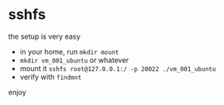 # sshfs

the setup is very easy

- in your home, run `mkdir mount`
- `mkdir vm_001_ubuntu` or whatever
- mount it `sshfs root@127.0.0.1:/ -p 20022 ./vm_001_ubuntu`
- verify with `findmnt`

enjoy